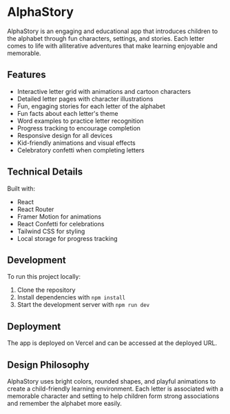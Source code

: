# AlphaStory

AlphaStory is an engaging and educational app that introduces children to the alphabet through fun characters, settings, and stories. Each letter comes to life with alliterative adventures that make learning enjoyable and memorable.

## Features

- Interactive letter grid with animations and cartoon characters
- Detailed letter pages with character illustrations
- Fun, engaging stories for each letter of the alphabet
- Fun facts about each letter's theme
- Word examples to practice letter recognition
- Progress tracking to encourage completion
- Responsive design for all devices
- Kid-friendly animations and visual effects
- Celebratory confetti when completing letters

## Technical Details

Built with:
- React
- React Router
- Framer Motion for animations
- React Confetti for celebrations
- Tailwind CSS for styling
- Local storage for progress tracking

## Development

To run this project locally:

1. Clone the repository
2. Install dependencies with `npm install`
3. Start the development server with `npm run dev`

## Deployment

The app is deployed on Vercel and can be accessed at the deployed URL.

## Design Philosophy

AlphaStory uses bright colors, rounded shapes, and playful animations to create a child-friendly learning environment. Each letter is associated with a memorable character and setting to help children form strong associations and remember the alphabet more easily.